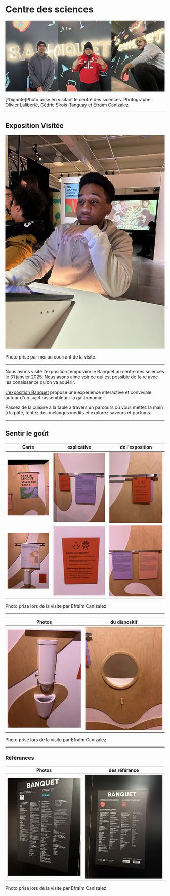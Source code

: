 #  Centre des sciences 

<p align="center">
  <img src="/centre_des_sciences/photo/banquet_et_nous.jpg">
</p>
[^bignote]Photo prise en visitant le centre des sicences. 
Photographe: Olivier Laliberté, Cédric Sirois-Tanguay et Efraïm Canizalez

---

## Exposition Visitée 

<p align="center">
  <img src="/centre_des_sciences/photo/stanley_img.jpg">
</p>
Photo prise par moi au courrant de la visite.

---

Nous avons visité l'exposition temporaire le Banquet au centre des sciences le 31 janvier 2025. Nous avons aimé voir ce qui est possible de faire avec les conaissance qu'on va aquérir.

[L'exposition Banquet](https://www.centredessciencesdemontreal.com/exposition-temporaire/l-exposition-interactive-banquet) propose une expérience interactive et conviviale autour d'un sujet rassembleur : la gastronomie.

Passez de la cuisine à la table à travers un parcours où vous mettez la main à la pâte, tentez des mélanges inédits et explorez saveurs et parfums.

---

## Sentir le goût 

 Carte  | explicative | de l'exposition
:-------------------------:|:-------------------------:|:-------------------------:
![](/centre_des_sciences/photo/carte_02.jpg)|![](/centre_des_sciences/photo/carte_01.jpg)|![](/centre_des_sciences/photo/carte_05.jpg)
![](/centre_des_sciences/photo/dispositif_01.jpg)|![](/centre_des_sciences/photo/carte_04.jpg)|![](/centre_des_sciences/photo/carte_03.jpg)

Photo prise lors de la visite par Efraïm Canizalez

---

 Photos | du dispositif
:-------------------------:|:-------------------------:
![](/centre_des_sciences/photo/dispositif_02.jpg)|![](/centre_des_sciences/photo/dispositif_03.jpg)

Photo prise lors de la visite par Efraïm Canizalez

---

### Référances 

 Photos | des référance
:-------------------------:|:-------------------------:
![](/centre_des_sciences/photo/referances_01.jpg)|![](/centre_des_sciences/photo/referances_02.jpg)

Photo prise lors de la visite par Efraïm Canizalez
